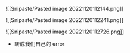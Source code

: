 ![[Snipaste/Pasted image 20221120112144.png]]

![[Snipaste/Pasted image 20221120112241.png]]

![[Snipaste/Pasted image 20221120112726.png]]

- 转成我们自己的 error
